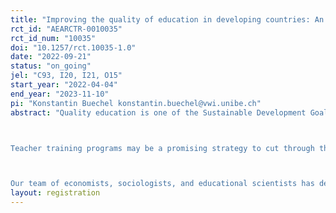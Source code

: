 ```yaml
---
title: "Improving the quality of education in developing countries: An experimental evaluation of teacher training programs in El Salvador"
rct_id: "AEARCTR-0010035"
rct_id_num: "10035"
doi: "10.1257/rct.10035-1.0"
date: "2022-09-21"
status: "on_going"
jel: "C93, I20, I21, O15"
start_year: "2022-04-04"
end_year: "2023-11-10"
pi: "Konstantin Buechel konstantin.buechel@vwi.unibe.ch"
abstract: "Quality education is one of the Sustainable Development Goals advocated by the United Nations, but many developing countries are still far from reaching this target. In the last decades, low- and middle-income countries have made impressive progress in raising school enrollment. Yet, their productivity in converting educational investments into human capital remains low, as international student assessments highlight. In response to these findings, the World Bank dedicated its World Development Report 2018 to what was declared a global “learning crisis”. Recent data from Africa, Asia, and Latin America shows that poorly qualified teachers – both in terms of pedagogical knowledge and content knowledge – are a key barrier to more effective schooling systems. The available evidence even suggests that the learning crisis in developing countries is, to a large degree, a direct consequence of a teaching crisis. Without joint efforts, this situation is likely to reproduce itself: Many of today’s poorly qualified teachers will continue teaching for years to come and consequently shape tomorrow’s teachers. Despite a growing consensus that inadequate teaching quality lies at the heart of the learning crisis, potential solutions to address the issue have remained understudied.

Teacher training programs may be a promising strategy to cut through the outlined vicious cycle that plagues many schooling systems. The main goal of our project is to assess the potential of such programs to raise student learning outcomes in a context that is characterized by a twin deficit among teachers: a lack of both pedagogical knowledge and content knowledge. We further aim to analyze how gains in teachers’ competencies are passed on to students, and how training programs should be designed to optimize their effectiveness. We are particularly interested in quantifying the relative efficacy of pedagogical and content-related training elements, and whether combining them unfolds relevant complementarities.

Our team of economists, sociologists, and educational scientists has designed a randomized controlled trial (RCT) to be rolled out across 338 primary schools in El Salvador. Its core features three teacher training programs focusing on either (i) teaching skills (didactics), (ii) content knowledge, or (iii) a combination of both inputs. During one school year, 254 primary school math teachers will participate in one of these training programs that are planned to share a common basic framework combining face-to-face meetings, coaching elements, and self-study modules. To quantify the impact of the interventions, we plan to collect comprehensive data on teacher competence (i.e. content knowledge & teaching practices) as well as student learning outcomes in math across two consecutive school years."
layout: registration
---
```


